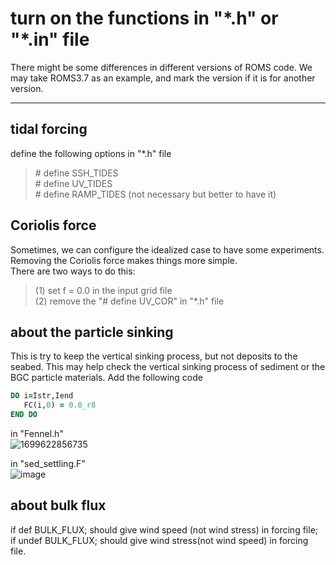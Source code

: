 # turn on the functions in "\*.h" or "*.in" file  

There might be some differences in different versions of ROMS code. We may take ROMS3.7 as an example, and mark the version if it is for another version.

----------------------------------------------

## tidal forcing  

define the following options in "*.h" file

> \# define SSH_TIDES  
> \# define UV_TIDES  
> \# define RAMP_TIDES (not necessary but better to have it)  

## Coriolis force  

Sometimes, we can configure the idealized case to have some experiments. Removing the Coriolis force makes things more simple.  
There are two ways to do this:  

> (1) set f = 0.0 in the input grid file  
> (2) remove the "\# define UV_COR" in "*.h" file  

## about the particle sinking  

This is try to keep the vertical sinking process, but not deposits to the seabed.
This may help check the vertical sinking process of sediment or the BGC particle materials.
Add the following code 

```fortran
DO i=Istr,Iend
   FC(i,0) = 0.0_r8
END DO
```

in "Fennel.h"  
![1699622856735](https://github.com/ELVIS-CHING/ROMS_related/assets/62006950/cdedf157-6edf-4478-9ae6-60b8e888399a)


in "sed_settling.F"  
![image](https://github.com/ELVIS-CHING/ROMS_related/assets/62006950/c39f0124-20f2-429b-89da-083e326a8336)


## about bulk flux 

if def BULK_FLUX; should give wind speed (not wind stress) in forcing file;
if undef BULK_FLUX; should give wind stress(not wind speed) in forcing file.
